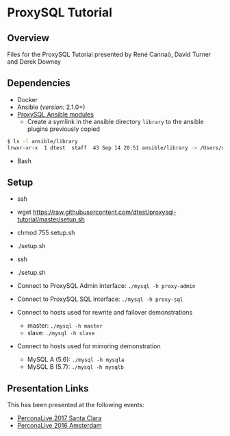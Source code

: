ProxySQL Tutorial
===

## Overview
Files for the ProxySQL Tutorial presented by René Cannaò, David Turner and Derek Downey

## Dependencies

- Docker
- Ansible (_version:_ 2.1.0+)
- [ProxySQL Ansible modules](https://github.com/bmildren/proxysql_ansible_modules)
    - Create a symlink in the ansible directory `library` to the ansible plugins previously copied

```bash
$ ls -l ansible/library
lrwxr-xr-x  1 dtest  staff  43 Sep 14 20:51 ansible/library -> /Users/dtest/devel/proxysql_ansible_modules
```
- Bash

## Setup

- ssh <host>
- wget https://raw.githubusercontent.com/dtest/proxysql-tutorial/master/setup.sh
- chmod 755 setup.sh
- ./setup.sh
- ssh <host>
- ./setup.sh

- Connect to ProxySQL Admin interface: `./mysql -h proxy-admin`
- Connect to ProxySQL SQL interface: `./mysql -h proxy-sql`
- Connect to hosts used for rewrite and failover demonstrations
    - master: `./mysql -h master`
    - slave: `./mysql -h slave`
- Connect to hosts used for mirroring demonstration
    - MySQL A (5.6): `./mysql -h mysqla`
    - MySQL B (5.7): `./mysql -h mysqlb`

## Presentation Links
This has been presented at the following events:

- [PerconaLive 2017 Santa Clara](https://www.percona.com/live/17/sessions/proxysql-tutorial)
- [PerconaLive 2016 Amsterdam](https://www.percona.com/live/plam16/sessions/proxysql-tutorial)
